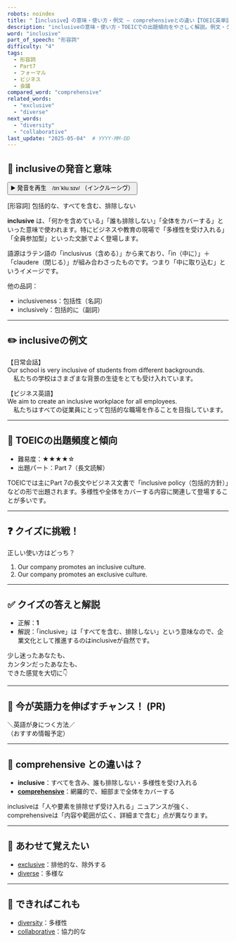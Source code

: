 ```yaml
---
robots: noindex
title: "【inclusive】の意味・使い方・例文 ― comprehensiveとの違い【TOEIC英単語】"
description: "inclusiveの意味・使い方・TOEICでの出題傾向をやさしく解説。例文・クイズ付きでcomprehensiveとの違いもわかりやすく学べます。"
word: "inclusive"
part_of_speech: "形容詞"
difficulty: "4"
tags:
  - 形容詞
  - Part7
  - フォーマル
  - ビジネス
  - 会議
compared_word: "comprehensive"
related_words:
  - "exclusive"
  - "diverse"
next_words:
  - "diversity"
  - "collaborative"
last_update: "2025-05-04"  # YYYY-MM-DD
---
```


## 🔰 inclusiveの発音と意味

<button class="play-audio" onclick="playTTS('inclusive')">
  <span class="play-audio-main">
    ▶️ 発音を再生　/ɪnˈkluːsɪv/
  </span>
  <span class="play-audio-sub">
    （インクルーシヴ）
  </span>
</button>

[形容詞] 包括的な、すべてを含む、排除しない

**inclusive** は、「何かを含めている」「誰も排除しない」「全体をカバーする」といった意味で使われます。特にビジネスや教育の現場で「多様性を受け入れる」「全員参加型」といった文脈でよく登場します。

語源はラテン語の「inclusivus（含める）」から来ており、「in（中に）」＋「claudere（閉じる）」が組み合わさったものです。つまり「中に取り込む」というイメージです。

他の品詞：  
- inclusiveness：包括性（名詞）
- inclusively：包括的に（副詞）

---

## ✏️ inclusiveの例文

【日常会話】  
Our school is very inclusive of students from different backgrounds.  
　私たちの学校はさまざまな背景の生徒をとても受け入れています。

【ビジネス英語】  
We aim to create an inclusive workplace for all employees.  
　私たちはすべての従業員にとって包括的な職場を作ることを目指しています。

---

## 🎯 TOEICの出題頻度と傾向

- 難易度：★★★★☆
- 出題パート：Part 7（長文読解）

TOEICでは主にPart 7の長文やビジネス文書で「inclusive policy（包括的方針）」などの形で出題されます。多様性や全体をカバーする内容に関連して登場することが多いです。

---

## ❓ クイズに挑戦！

正しい使い方はどっち？

1. Our company promotes an inclusive culture.  
2. Our company promotes an exclusive culture.

---

## ✅ クイズの答えと解説

- 正解：**1**
- 解説：「inclusive」は「すべてを含む、排除しない」という意味なので、企業文化として推進するのはinclusiveが自然です。

少し迷ったあなたも、  
カンタンだったあなたも、  
できた感覚を大切に👇️

---

## 🚀 今が英語力を伸ばすチャンス！ (PR)

<div class="info-center">
＼英語が身につく方法／<br>  
（おすすめ情報予定）
</div>

---

## 🤔  comprehensive との違いは？

- **inclusive**：すべてを含み、誰も排除しない・多様性を受け入れる
- **[comprehensive](/word/comprehensive/)**：網羅的で、細部まで全体をカバーする

inclusiveは「人や要素を排除せず受け入れる」ニュアンスが強く、comprehensiveは「内容や範囲が広く、詳細まで含む」点が異なります。

---

## 🧩 あわせて覚えたい

- [exclusive](/word/exclusive/)：排他的な、除外する
- [diverse](/word/diverse/)：多様な

---

## 📖 できればこれも

- [diversity](/word/diversity/)：多様性
- [collaborative](/word/collaborative/)：協力的な

<!-- cvid: aid13_bid00 -->
